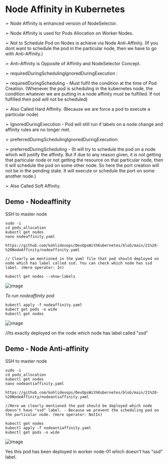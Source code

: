 # Node Affinity in Kubernetes

➢ Node Affinity is enhanced version of NodeSelector.

➢ Node Affinity is used for Pods Allocation on Worker Nodes.

➢ Not to Schedule Pod on Nodes is achieve via Node Anti-Affinity. (If you dont want to schedule the pod in the particular node, then we have to go with Anti-Affinity.)

➢ Anti-Affinity is Opposite of Affinity and NodeSelector Concept.

➢ requiredDuringSchedulingIgnoredDuringExecution :

➢ requiredDuringScheduling - Must fulfil the condition at the time of Pod Creation. (Whenever the pod is scheduling in the kubernetes node, the condition whatever we are putting in a node affinity must be fulfilled. If not fulfilled then pod will not be scheduled)

➢ Also Called Hard Affinity. (Because we are force a pod to execute a particular node)

➢ IgnoredDuringExecution - Pod will still run if labels on a node change and affinity rules are no longer met.

➢ preferredDuringSchedulingIgnoredDuringExecution: 

➢ preferredDuringScheduling - (It will try to schedule the pod on a node which will justify the affinity. But if due to any reason given, it is not getting that particular node or not getting the resource on that particular node, then it will schedule the pod on some other node. So here the port creation will not be in the pending state. It will execute or schedule the port on some another node.)

➢ Also Called Soft Affinity.

## Demo - Nodeaffinity

SSH to master node

```
sudo -i
cd pods_allocation
kubectl get nodes
nano nodeaffinity.yaml

https://github.com/kohlidevops/DevOpsWithKubernetes/blob/main/21%20-%20NodeAffinity/nodeaffinity.yaml

// Clearly we mentioned in the yaml file that pod should deployed on node which has label called ssd. You can check which node has ssd label. (Here operator: In)

kubectl get nodes --show-labels
```

![image](https://github.com/user-attachments/assets/e3710df2-5c6a-4995-a67f-c1b8abcd71a6)

_To run nodeaffinity pod_

```
kubectl apply -f nodeaffinity.yaml
kubect get pods -o wide
kubectl get nodes
```

![image](https://github.com/user-attachments/assets/3212cb5a-6004-490d-983d-97addf1748de)

//Its exactly deployed on the node which node has label called "ssd"

## Demo - Node Anti-affinity

SSH to master node

```
sudo -i
cd pods_allocation
kubectl get nodes
nano nodeantiaffinity.yaml

https://github.com/kohlidevops/DevOpsWithKubernetes/blob/main/21%20-%20NodeAffinity/nodeantiaffinity.yaml

//Here we clearly mentioned the pod should be deployed which node doesn't have "ssd" label. - Because we prevent the scheduling pod on the particular node. (Here operator: NotIn)

kubectl get nodes
kubectl apply -f nodeantiaffinity.yaml
kubectl get pods -o wide
```

![image](https://github.com/user-attachments/assets/43ea4eef-c252-4715-985f-18a02793f89e)

Yes this pod has been deployed in worker node-01 which doesn't has "ssd" label.









